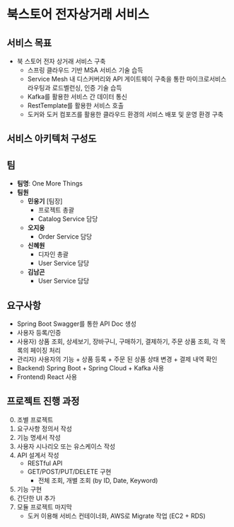 # 북스토어 전자상거래 서비스

## 서비스 목표
* 북 스토어 전자 상거래 서비스 구축
    - 스프링 클라우드 기반 MSA 서비스 기술 습득
    - Service Mesh 내 디스커버리와 API 게이트웨이 구축을 통한 마이크로서비스 라우팅과 로드벨런싱, 인증 기술 습득
    - Kafka를 활용한 서비스 간 데이터 통신
    - RestTemplate를 활용한 서비스 호출
    - 도커와 도커 컴포즈를 활용한 클라우드 환경의 서비스 배포 및 운영 환경 구축

## 서비스 아키텍처 구성도

## 팀
* **팀명**: One More Things
* **팀원**
    - **민웅기** [팀장]
        - 프로젝트 총괄
        - Catalog Service 담당
    - **오지웅**
        - Order Service 담당
    - **신혜원**
        - 디자인 총괄
        - User Service 담당
    - **김남곤**
        - User Service 담당


## 요구사항
- Spring Boot Swagger를 통한 API Doc 생성
- 사용자 등록/인증
- 사용자) 상품 조회, 상세보기, 장바구니, 구매하기, 결제하기, 주문 상품 조회, 각 목록의 페이징 처리
- 관리자) 사용자의 기능 + 상품 등록 + 주문 된 상품 상태 변경 + 결제 내역 확인
- Backend) Spring Boot + Spring Cloud + Kafka 사용 
- Frontend) React 사용

## 프로젝트 진행 과정
0. 조별 프로젝트
1. 요구사항 정의서 작성
2. 기능 명세서 작성
3. 사용자 시나리오 또는 유스케이스 작성
4. API 설계서 작성 
    - RESTful API
    - GET/POST/PUT/DELETE 구현 
        - 전체 조회, 개별 조회 (by ID, Date, Keyword)
5. 기능 구현
6. 간단한 UI 추가 
7. 모듈 프로젝트 마지막
    - 도커 이용해 서비스 컨테이너화, AWS로 Migrate 작업 (EC2 + RDS)
